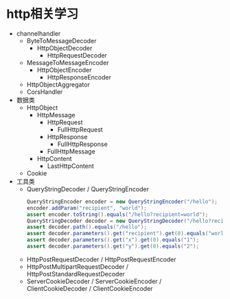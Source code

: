 # http相关学习
- channelhandler
    - ByteToMessageDecoder
        - HttpObjectDecoder
            - HttpRequestDecoder
    - MessageToMessageEncoder
        - HttpObjectEncoder
          - HttpResponseEncoder
    - HttpObjectAggregator
    - CorsHandler
- 数据类
    - HttpObject
        - HttpMessage
            - HttpRequest
                - FullHttpRequest
            - HttpResponse
                - FullHttpResponse
            - FullHttpMessage
        - HttpContent
            - LastHttpContent
    - Cookie
- 工具类
    - QueryStringDecoder / QueryStringEncoder 
        ```java
        QueryStringEncoder encoder = new QueryStringEncoder("/hello");
        encoder.addParam("recipient", "world");
        assert encoder.toString().equals("/hello?recipient=world");
        QueryStringDecoder decoder = new QueryStringDecoder("/hello?recipient=world&x=1;y=2");
        assert decoder.path().equals("/hello");
        assert decoder.parameters().get("recipient").get(0).equals("world");
        assert decoder.parameters().get("x").get(0).equals("1");
        assert decoder.parameters().get("y").get(0).equals("2");
        ```
    - HttpPostRequestDecoder / HttpPostRequestEncoder
    - HttpPostMultipartRequestDecoder / HttpPostStandardRequestDecoder
    - ServerCookieDecoder / ServerCookieEncoder / ClientCookieDecoder / ClientCookieEncoder